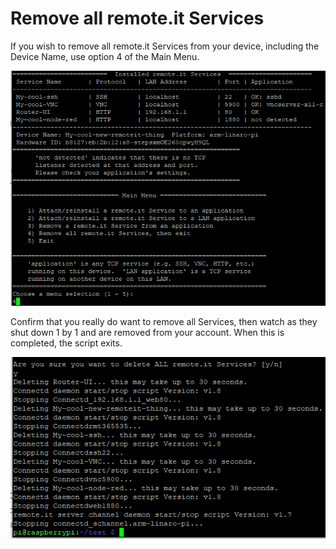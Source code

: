 # Remove all remote.it Services

If you wish to remove all remote.it Services from your device, including the Device Name, use option 4 of the Main Menu.

![](../.gitbook/assets/image%20%284%29.png)

Confirm that you really do want to remove all Services, then watch as they shut down 1 by 1 and are removed from your account.  When this is completed, the script exits.

![](../.gitbook/assets/image%20%2814%29.png)

